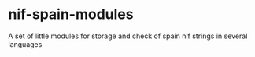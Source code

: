 # nif-spain-modules
A set of little modules for storage and check of spain nif strings in several languages

